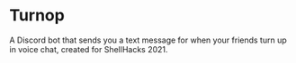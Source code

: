 # Turnop
A Discord bot that sends you a text message for when your friends turn up in voice chat, created for ShellHacks 2021.
